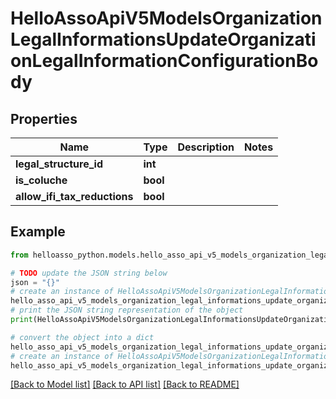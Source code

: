 # HelloAssoApiV5ModelsOrganizationLegalInformationsUpdateOrganizationLegalInformationConfigurationBody


## Properties

Name | Type | Description | Notes
------------ | ------------- | ------------- | -------------
**legal_structure_id** | **int** |  | 
**is_coluche** | **bool** |  | 
**allow_ifi_tax_reductions** | **bool** |  | 

## Example

```python
from helloasso_python.models.hello_asso_api_v5_models_organization_legal_informations_update_organization_legal_information_configuration_body import HelloAssoApiV5ModelsOrganizationLegalInformationsUpdateOrganizationLegalInformationConfigurationBody

# TODO update the JSON string below
json = "{}"
# create an instance of HelloAssoApiV5ModelsOrganizationLegalInformationsUpdateOrganizationLegalInformationConfigurationBody from a JSON string
hello_asso_api_v5_models_organization_legal_informations_update_organization_legal_information_configuration_body_instance = HelloAssoApiV5ModelsOrganizationLegalInformationsUpdateOrganizationLegalInformationConfigurationBody.from_json(json)
# print the JSON string representation of the object
print(HelloAssoApiV5ModelsOrganizationLegalInformationsUpdateOrganizationLegalInformationConfigurationBody.to_json())

# convert the object into a dict
hello_asso_api_v5_models_organization_legal_informations_update_organization_legal_information_configuration_body_dict = hello_asso_api_v5_models_organization_legal_informations_update_organization_legal_information_configuration_body_instance.to_dict()
# create an instance of HelloAssoApiV5ModelsOrganizationLegalInformationsUpdateOrganizationLegalInformationConfigurationBody from a dict
hello_asso_api_v5_models_organization_legal_informations_update_organization_legal_information_configuration_body_from_dict = HelloAssoApiV5ModelsOrganizationLegalInformationsUpdateOrganizationLegalInformationConfigurationBody.from_dict(hello_asso_api_v5_models_organization_legal_informations_update_organization_legal_information_configuration_body_dict)
```
[[Back to Model list]](../README.md#documentation-for-models) [[Back to API list]](../README.md#documentation-for-api-endpoints) [[Back to README]](../README.md)


